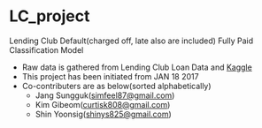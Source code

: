 # LC_project
Lending Club Default(charged off, late also are included) Fully Paid Classification Model

- Raw data is gathered from Lending Club Loan Data and [Kaggle](https://www.kaggle.com/wendykan/lending-club-loan-data)
- This project has been initiated from JAN 18 2017
- Co-contributers are as below(sorted alphabetically)
  - Jang Sungguk(simfeel87@gmail.com)
  - Kim Gibeom(curtisk808@gmail.com)
  - Shin Yoonsig(shinys825@gmail.com)
